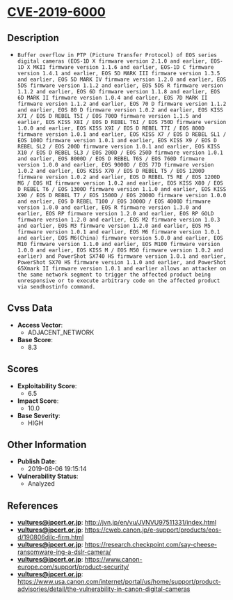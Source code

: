 
# [CVE-2019-6000](http://jvn.jp/en/vu/JVNVU97511331/index.html)

## Description

- `Buffer overflow in PTP (Picture Transfer Protocol) of EOS series digital cameras (EOS-1D X firmware version 2.1.0 and earlier, EOS-1D X MKII firmware version 1.1.6 and earlier, EOS-1D C firmware version 1.4.1 and earlier, EOS 5D MARK III firmware version 1.3.5 and earlier, EOS 5D MARK IV firmware version 1.2.0 and earlier, EOS 5DS firmware version 1.1.2 and earlier, EOS 5DS R firmware version 1.1.2 and earlier, EOS 6D firmware version 1.1.8 and earlier, EOS 6D MARK II firmware version 1.0.4 and earlier, EOS 7D MARK II firmware version 1.1.2 and earlier, EOS 70 D firmware version 1.1.2 and earlier, EOS 80 D firmware version 1.0.2 and earlier, EOS KISS X7I / EOS D REBEL T5I / EOS 700D firmware version 1.1.5 and earlier, EOS KISS X8I / EOS D REBEL T6I / EOS 750D firmware version 1.0.0 and earlier, EOS KISS X9I / EOS D REBEL T7I / EOS 800D firmware version 1.0.1 and earlier, EOS KISS X7 / EOS D REBEL SL1 / EOS 100D firmware version 1.0.1 and earlier, EOS KISS X9 / EOS D REBEL SL2 / EOS 200D firmware version 1.0.1 and earlier, EOS KISS X10 / EOS D REBEL SL3 / EOS 200D / EOS 250D firmware version 1.0.1 and earlier, EOS 8000D / EOS D REBEL T6S / EOS 760D firmware version 1.0.0 and earlier, EOS 9000D / EOS 77D firmware version 1.0.2 and earlier, EOS KISS X70 / EOS D REBEL T5 / EOS 1200D firmware version 1.0.2 and earlier, EOS D REBEL T5 RE / EOS 1200D MG / EOS HI firmware version 1.0.2 and earlier, EOS KISS X80 / EOS D REBEL T6 / EOS 1300D firmware version 1.1.0 and earlier, EOS KISS X90 / EOS D REBEL T7 / EOS 1500D / EOS 2000D firmware version 1.0.0 and earlier, EOS D REBEL T100 / EOS 3000D / EOS 4000D firmware version 1.0.0 and earlier, EOS R firmware version 1.3.0 and earlier, EOS RP firmware version 1.2.0 and earlier, EOS RP GOLD firmware version 1.2.0 and earlier, EOS M2 firmware version 1.0.3 and earlier, EOS M3 firmware version 1.2.0 and earlier, EOS M5 firmware version 1.0.1 and earlier, EOS M6 firmware version 1.0.1 and earlier, EOS M6(China) firmware version 5.0.0 and earlier, EOS M10 firmware version 1.1.0 and earlier, EOS M100 firmware version 1.0.0 and earlier, EOS KISS M / EOS M50 firmware version 1.0.2 and earlier) and PowerShot SX740 HS firmware version 1.0.1 and earlier, PowerShot SX70 HS firmware version 1.1.0 and earlier, and PowerShot G5Xmark II firmware version 1.0.1 and earlier allows an attacker on the same network segment to trigger the affected product being unresponsive or to execute arbitrary code on the affected product via sendhostinfo command.`

## Cvss Data

- **Access Vector**:
  - ADJACENT_NETWORK
- **Base Score**:
  - 8.3

## Scores

- **Exploitability Score**:
  - 6.5
- **Impact Score**:
  - 10.0
- **Base Severity**:
  - HIGH

## Other Information

- **Publish Date**:
  - 2019-08-06 19:15:14
- **Vulnerability Status**:
  - Analyzed

## References

- **vultures@jpcert.or.jp**: http://jvn.jp/en/vu/JVNVU97511331/index.html
- **vultures@jpcert.or.jp**: https://cweb.canon.jp/e-support/products/eos-d/190806dilc-firm.html
- **vultures@jpcert.or.jp**: https://research.checkpoint.com/say-cheese-ransomware-ing-a-dslr-camera/
- **vultures@jpcert.or.jp**: https://www.canon-europe.com/support/product-security/
- **vultures@jpcert.or.jp**: https://www.usa.canon.com/internet/portal/us/home/support/product-advisories/detail/the-vulnerability-in-canon-digital-cameras
